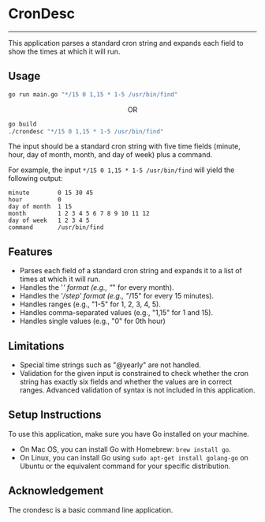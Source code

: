 
# CronDesc

---

This application parses a standard cron string and expands each field to show the times at which it will run.

## Usage

```bash
go run main.go "*/15 0 1,15 * 1-5 /usr/bin/find"
```
<p align="center">OR</p>

```bash
go build
./crondesc "*/15 0 1,15 * 1-5 /usr/bin/find"
```

The input should be a standard cron string with five time fields (minute, hour, day of month, month, and day of week) plus a command.

For example, the input `*/15 0 1,15 * 1-5 /usr/bin/find` will yield the following output:

```
minute        0 15 30 45
hour          0
day of month  1 15
month         1 2 3 4 5 6 7 8 9 10 11 12
day of week   1 2 3 4 5
command       /usr/bin/find
```

## Features

* Parses each field of a standard cron string and expands it to a list of times at which it will run.
* Handles the '*' format (e.g., "*" for every month).
* Handles the '*/step' format (e.g., "*/15" for every 15 minutes).
* Handles ranges (e.g., "1-5" for 1, 2, 3, 4, 5).
* Handles comma-separated values (e.g., "1,15" for 1 and 15).
* Handles single values (e.g., "0" for 0th hour)

## Limitations

* Special time strings such as "@yearly" are not handled.
* Validation for the given input is constrained to check whether the cron string has exactly six fields and whether the values are in correct ranges. Advanced validation of syntax is not included in this application.

## Setup Instructions
To use this application, make sure you have Go installed on your machine.

* On Mac OS, you can install Go with Homebrew: `brew install go`.
* On Linux, you can install Go using `sudo apt-get install golang-go` on Ubuntu or the equivalent command for your specific distribution.

## Acknowledgement

The crondesc is a basic command line application.
